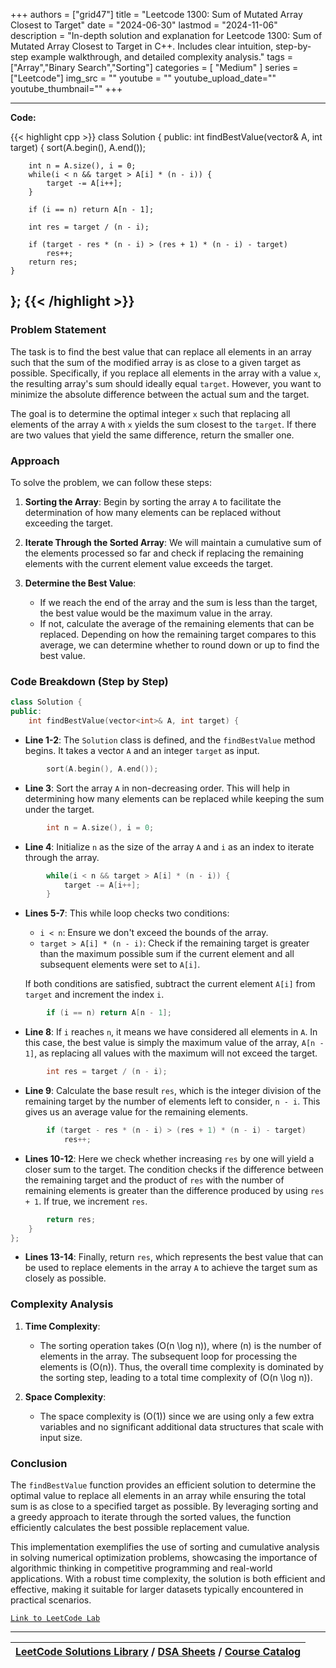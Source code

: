 
+++
authors = ["grid47"]
title = "Leetcode 1300: Sum of Mutated Array Closest to Target"
date = "2024-06-30"
lastmod = "2024-11-06"
description = "In-depth solution and explanation for Leetcode 1300: Sum of Mutated Array Closest to Target in C++. Includes clear intuition, step-by-step example walkthrough, and detailed complexity analysis."
tags = ["Array","Binary Search","Sorting"]
categories = [
    "Medium"
]
series = ["Leetcode"]
img_src = ""
youtube = ""
youtube_upload_date=""
youtube_thumbnail=""
+++



---
**Code:**

{{< highlight cpp >}}
class Solution {
public:
    int findBestValue(vector<int>& A, int target) {
        sort(A.begin(), A.end());
        
        int n = A.size(), i = 0;
        while(i < n && target > A[i] * (n - i)) {
            target -= A[i++];
        }
        
        if (i == n) return A[n - 1];
        
        int res = target / (n - i);
        
        if (target - res * (n - i) > (res + 1) * (n - i) - target)
            res++;
        return res;
    }
};
{{< /highlight >}}
---



### Problem Statement
The task is to find the best value that can replace all elements in an array such that the sum of the modified array is as close to a given target as possible. Specifically, if you replace all elements in the array with a value `x`, the resulting array's sum should ideally equal `target`. However, you want to minimize the absolute difference between the actual sum and the target.

The goal is to determine the optimal integer `x` such that replacing all elements of the array `A` with `x` yields the sum closest to the `target`. If there are two values that yield the same difference, return the smaller one.

### Approach
To solve the problem, we can follow these steps:

1. **Sorting the Array**: Begin by sorting the array `A` to facilitate the determination of how many elements can be replaced without exceeding the target.

2. **Iterate Through the Sorted Array**: We will maintain a cumulative sum of the elements processed so far and check if replacing the remaining elements with the current element value exceeds the target.

3. **Determine the Best Value**:
   - If we reach the end of the array and the sum is less than the target, the best value would be the maximum value in the array.
   - If not, calculate the average of the remaining elements that can be replaced. Depending on how the remaining target compares to this average, we can determine whether to round down or up to find the best value.

### Code Breakdown (Step by Step)

```cpp
class Solution {
public:
    int findBestValue(vector<int>& A, int target) {
```
- **Line 1-2**: The `Solution` class is defined, and the `findBestValue` method begins. It takes a vector `A` and an integer `target` as input.

```cpp
        sort(A.begin(), A.end());
```
- **Line 3**: Sort the array `A` in non-decreasing order. This will help in determining how many elements can be replaced while keeping the sum under the target.

```cpp
        int n = A.size(), i = 0;
```
- **Line 4**: Initialize `n` as the size of the array `A` and `i` as an index to iterate through the array.

```cpp
        while(i < n && target > A[i] * (n - i)) {
            target -= A[i++];
        }
```
- **Lines 5-7**: This while loop checks two conditions:
  - `i < n`: Ensure we don't exceed the bounds of the array.
  - `target > A[i] * (n - i)`: Check if the remaining target is greater than the maximum possible sum if the current element and all subsequent elements were set to `A[i]`.
  
  If both conditions are satisfied, subtract the current element `A[i]` from `target` and increment the index `i`.

```cpp
        if (i == n) return A[n - 1];
```
- **Line 8**: If `i` reaches `n`, it means we have considered all elements in `A`. In this case, the best value is simply the maximum value of the array, `A[n - 1]`, as replacing all values with the maximum will not exceed the target.

```cpp
        int res = target / (n - i);
```
- **Line 9**: Calculate the base result `res`, which is the integer division of the remaining target by the number of elements left to consider, `n - i`. This gives us an average value for the remaining elements.

```cpp
        if (target - res * (n - i) > (res + 1) * (n - i) - target)
            res++;
```
- **Lines 10-12**: Here we check whether increasing `res` by one will yield a closer sum to the target. The condition checks if the difference between the remaining target and the product of `res` with the number of remaining elements is greater than the difference produced by using `res + 1`. If true, we increment `res`.

```cpp
        return res;
    }
};
```
- **Lines 13-14**: Finally, return `res`, which represents the best value that can be used to replace elements in the array `A` to achieve the target sum as closely as possible.

### Complexity Analysis
1. **Time Complexity**:
   - The sorting operation takes \(O(n \log n)\), where \(n\) is the number of elements in the array. The subsequent loop for processing the elements is \(O(n)\). Thus, the overall time complexity is dominated by the sorting step, leading to a total time complexity of \(O(n \log n)\).

2. **Space Complexity**:
   - The space complexity is \(O(1)\) since we are using only a few extra variables and no significant additional data structures that scale with input size.

### Conclusion
The `findBestValue` function provides an efficient solution to determine the optimal value to replace all elements in an array while ensuring the total sum is as close to a specified target as possible. By leveraging sorting and a greedy approach to iterate through the sorted values, the function efficiently calculates the best possible replacement value.

This implementation exemplifies the use of sorting and cumulative analysis in solving numerical optimization problems, showcasing the importance of algorithmic thinking in competitive programming and real-world applications. With a robust time complexity, the solution is both efficient and effective, making it suitable for larger datasets typically encountered in practical scenarios.

[`Link to LeetCode Lab`](https://leetcode.com/problems/sum-of-mutated-array-closest-to-target/description/)

---

| [LeetCode Solutions Library](https://grid47.xyz/leetcode/) / [DSA Sheets](https://grid47.xyz/sheets/) / [Course Catalog](https://grid47.xyz/courses/) |
| --- |

